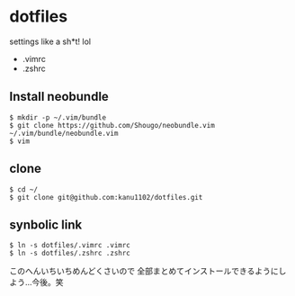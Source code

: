 # dotfiles
settings like a sh*t! lol
* .vimrc
* .zshrc

## Install neobundle
```
$ mkdir -p ~/.vim/bundle
$ git clone https://github.com/Shougo/neobundle.vim ~/.vim/bundle/neobundle.vim
$ vim
```


## clone
```
$ cd ~/
$ git clone git@github.com:kanu1102/dotfiles.git
```

## synbolic link
```
$ ln -s dotfiles/.vimrc .vimrc
$ ln -s dotfiles/.zshrc .zshrc
```


このへんいちいちめんどくさいので
全部まとめてインストールできるようにしよう...今後。笑
